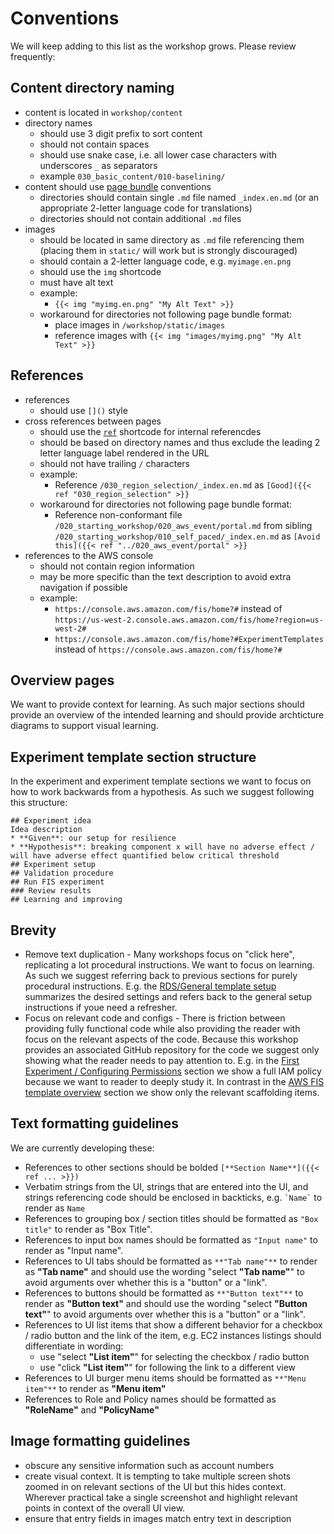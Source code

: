 # Conventions

We will keep adding to this list as the workshop grows. Please review frequently:

## Content directory naming

* content is located in `workshop/content`
* directory names 
  * should use 3 digit prefix to sort content
  * should not contain spaces
  * should use snake case, i.e. all lower case characters with underscores `_` as separators
  * example `030_basic_content/010-baselining/`
* content should use [page bundle](https://gohugo.io/content-management/organization/#page-bundles) conventions
  * directories should contain single `.md` file named `_index.en.md` (or an appropriate 2-letter language code for translations)
  * directories should not contain additional `.md` files
* images
  * should be located in same directory as `.md` file referencing them (placing them in `static/` will work but is strongly discouraged)
  * should contain a 2-letter language code, e.g. `myimage.en.png`
  * should use the `img` shortcode
  * must have alt text
  * example: 
    * `{{< img "myimg.en.png" "My Alt Text" >}}`
  * workaround for directories not following page bundle format:
    * place images in `/workshop/static/images`
    * reference images with `{{< img "images/myimg.png" "My Alt Text" >}}`

## References

* references
  * should use `[]()` style
* cross references between pages
  * should use the [`ref`](https://gohugo.io/functions/ref/) shortcode for internal referencdes
  * should be based on directory names and thus exclude the leading 2 letter language label rendered in the URL
  * should not have trailing `/` characters
  * example:
    * Reference `/030_region_selection/_index.en.md` as `[Good]({{< ref "030_region_selection" >}}`
  * workaround for directories not following page bundle format:
    * Reference non-conformant file `/020_starting_workshop/020_aws_event/portal.md` from sibling `/020_starting_workshop/010_self_paced/_index.en.md` as `[Avoid this]({{< ref "../020_aws_event/portal" >}}`
* references to the AWS console
  * should not contain region information
  * may be more specific than the text description to avoid extra navigation if possible
  * example:
    * `https://console.aws.amazon.com/fis/home?#` instead of `https://us-west-2.console.aws.amazon.com/fis/home?region=us-west-2#`
    * `https://console.aws.amazon.com/fis/home?#ExperimentTemplates` instead of `https://console.aws.amazon.com/fis/home?#`


## Overview pages

We want to provide context for learning. As such major sections should provide an overview of the intended learning and should provide archticture diagrams to support visual learning.


## Experiment template section structure

In the experiment and experiment template sections we want to focus on how to work backwards from a hypothesis. As such we suggest following this structure:

```
## Experiment idea
Idea description
* **Given**: our setup for resilience
* **Hypothesis**: breaking component x will have no adverse effect / will have adverse effect quantified below critical threshold
## Experiment setup
## Validation procedure
## Run FIS experiment
### Review results
## Learning and improving
```

## Brevity

* Remove text duplication - Many workshops focus on "click here", replicating a lot procedural instructions. We want to focus on learning. As such we suggest referring back to previous sections for purely procedural instructions. E.g. the [RDS/General template setup](https://chaos-engineering.workshop.aws/en/030_basic_content/050_databases/010_rds_database_reboot.html#general-template-setup) summarizes the desired settings and refers back to the general setup instructions if youe need a refresher.
* Focus on relevant code and configs - There is friction between providing fully functional code while also providing the reader with focus on the relevant aspects of the code. Because this workshop provides an associated GitHub repository for the code we suggest only showing what the reader needs to pay attention to. E.g. in the [First Experiment / Configuring Permissions](https://chaos-engineering.workshop.aws/en/030_basic_content/030_basic_experiment/10-permissions.html) section we show a full IAM policy because we want to reader to deeply study it. In contrast in the [AWS FIS template overview](https://chaos-engineering.workshop.aws/en/030_basic_content/030_basic_experiment/30-experiment-cli.html#template-overview) section we show only the relevant scaffolding items.

## Text formatting guidelines

We are currently developing these:

* References to other sections should be bolded `[**Section Name**]({{< ref ... >}})`
* Verbatim strings from the UI, strings that are entered into the UI, and strings referencing code should be enclosed in backticks, e.g.  `` `Name` `` to render as `Name`
* References to grouping box / section titles should be formatted as `"Box title"` to render as "Box Title".
* References to input box names should be formatted as `"Input name"` to render as "Input name".
* References to UI tabs should be formatted as `**"Tab name"**` to render as **"Tab name"** and should use the wording "select **"Tab name"**" to avoid arguments over whether this is a "button" or a "link".
* References to buttons should be formatted as `**"Button text"**` to render as **"Button text"** and should use the wording "select **"Button text"**" to avoid arguments over whether this is a "button" or a "link".
* References to UI list items that show a different behavior for a checkbox / radio button and the link of the item, e.g. EC2 instances listings should differentiate in wording:
  * use "select **"List item"**" for selecting the checkbox / radio button
  * use "click **"List item"**" for following the link to a different view
* References to UI burger menu items should be formatted as `**"Menu item"**` to render as **"Menu item"**
* References to Role and Policy names should be formatted as **"RoleName"** and **"PolicyName"**

## Image formatting guidelines

* obscure any sensitive information such as account numbers
* create visual context. It is tempting to take multiple screen shots zoomed in on relevant sections of the UI but this hides context. Wherever practical take a single screenshot and highlight relevant points in context of the overall UI view.
* ensure that entry fields in images match entry text in description
